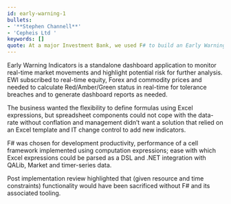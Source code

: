 ```yaml
---
id: early-warning-1
bullets:
- '**Stephen Channell**'
- 'Cepheis Ltd '
keywords: []
quote: At a major Investment Bank, we used F# to build an Early Warning Indicator System for Liquidity Risk
---
```

Early Warning Indicators is a standalone dashboard application to monitor real-time market 
movements and highlight potential risk for further analysis. EWI subscribed to real-time equity, 
Forex and commodity prices and needed to calculate Red/Amber/Green status in real-time for 
tolerance breaches and to generate dashboard reports as needed.

The business wanted the flexibility to define formulas using Excel expressions, but spreadsheet
components could not cope with the data-rate without conflation and management didn’t want a 
solution that relied on an Excel template and IT change control to add new indicators.

F# was chosen for development productivity, performance of a cell framework implemented using 
computation expressions; ease with which Excel expressions could be parsed as a DSL and .NET 
integration with QALib, Market and timer-series data.

Post implementation review highlighted that (given resource and time constraints) functionality 
would have been sacrificed without F# and its associated tooling.

    